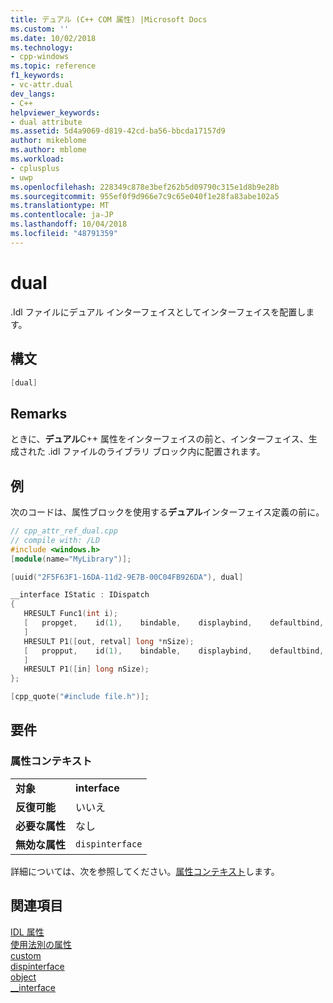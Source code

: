 ```yaml
---
title: デュアル (C++ COM 属性) |Microsoft Docs
ms.custom: ''
ms.date: 10/02/2018
ms.technology:
- cpp-windows
ms.topic: reference
f1_keywords:
- vc-attr.dual
dev_langs:
- C++
helpviewer_keywords:
- dual attribute
ms.assetid: 5d4a9069-d819-42cd-ba56-bbcda17157d9
author: mikeblome
ms.author: mblome
ms.workload:
- cplusplus
- uwp
ms.openlocfilehash: 228349c878e3bef262b5d09790c315e1d8b9e28b
ms.sourcegitcommit: 955ef0f9d966e7c9c65e040f1e28fa83abe102a5
ms.translationtype: MT
ms.contentlocale: ja-JP
ms.lasthandoff: 10/04/2018
ms.locfileid: "48791359"
---
```

# <a name="dual"></a>dual

.Idl ファイルにデュアル インターフェイスとしてインターフェイスを配置します。

## <a name="syntax"></a>構文

```cpp
[dual]
```

## <a name="remarks"></a>Remarks

ときに、**デュアル**C++ 属性をインターフェイスの前と、インターフェイス、生成された .idl ファイルのライブラリ ブロック内に配置されます。

## <a name="example"></a>例

次のコードは、属性ブロックを使用する**デュアル**インターフェイス定義の前に。

```cpp
// cpp_attr_ref_dual.cpp
// compile with: /LD
#include <windows.h>
[module(name="MyLibrary")];

[uuid("2F5F63F1-16DA-11d2-9E7B-00C04FB926DA"), dual]

__interface IStatic : IDispatch
{
   HRESULT Func1(int i);
   [   propget,    id(1),    bindable,    displaybind,    defaultbind,    requestedit
   ]
   HRESULT P1([out, retval] long *nSize);
   [   propput,    id(1),    bindable,    displaybind,    defaultbind,    requestedit
   ]
   HRESULT P1([in] long nSize); 
};

[cpp_quote("#include file.h")];
```

## <a name="requirements"></a>要件

### <a name="attribute-context"></a>属性コンテキスト

|||
|-|-|
|**対象**|**interface**|
|**反復可能**|いいえ|
|**必要な属性**|なし|
|**無効な属性**|`dispinterface`|

詳細については、次を参照してください。[属性コンテキスト](cpp-attributes-com-net.md#contexts)します。

## <a name="see-also"></a>関連項目

[IDL 属性](idl-attributes.md)<br/>
[使用法別の属性](attributes-by-usage.md)<br/>
[custom](custom-cpp.md)<br/>
[dispinterface](dispinterface.md)<br/>
[object](object-cpp.md)<br/>
[__interface](../../cpp/interface.md)  